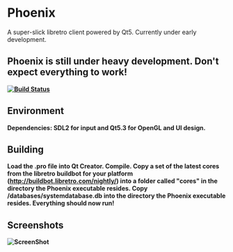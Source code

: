 Phoenix
=======

A super-slick libretro client powered by Qt5. Currently under early development.

<b>Phoenix is still under heavy development. Don't expect everything to work!<b>
-----------

[![Build Status](https://secure.travis-ci.org/team-phoenix/Phoenix.png)](http://travis-ci.org/team-phoenix/Phoenix)


Environment
-----------

Dependencies: SDL2 for input and Qt5.3 for OpenGL and UI design.


Building
--------

Load the .pro file into Qt Creator. Compile. Copy a set of the latest cores from the libretro buildbot for your platform (http://buildbot.libretro.com/nightly/) into a folder called "cores" in the directory the Phoenix executable resides. Copy /databases/systemdatabase.db into the directory the Phoenix executable resides. Everything should now run!

Screenshots
------------
![ScreenShot](https://raw.github.com/team-phoenix/Phoenix/master/assets/mockup.png)
